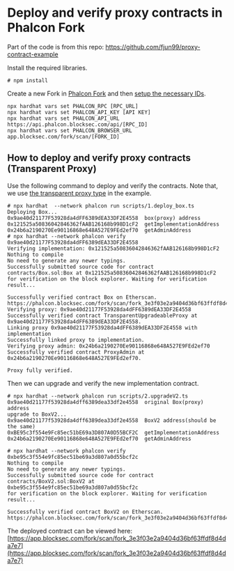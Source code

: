 # Deploy and verify proxy contracts in Phalcon Fork

Part of the code is from this repo: https://github.com/fjun99/proxy-contract-example

Install the required libraries.
```
# npm install  
```

Create a new Fork in [Phalcon Fork](https://app.blocksec.com/fork) and then [setup the necessary IDs](https://docs.blocksec.com/phalcon/phalcon-fork/faq#how-to-get-the-necessary-api-keys-and-ids-for-integration).


```
npx hardhat vars set PHALCON_RPC [RPC_URL]
npx hardhat vars set PHALCON_API_KEY [API KEY]
npx hardhat vars set PHALCON_API_URL https://api.phalcon.blocksec.com/api/[RPC_ID]
npx hardhat vars set PHALCON_BROWSER_URL app.blocksec.com/fork/scan/[FORK_ID]
```

## How to deploy and verify proxy contracts (Transparent Proxy)

Use the following command to deploy and verify the contracts. Note that, we use [the transparent proxy type](https://docs.openzeppelin.com/upgrades-plugins/1.x/api-hardhat-upgrades) in the example.

```
# npx hardhat  --network phalcon run scripts/1.deploy_box.ts
Deploying Box...
0x9ae40d21177F53928da4dFF6389dEA33DF2E4558  box(proxy) address
0x121525a50836042846362fAAB126168b998D1cF2  getImplementationAddress
0x24b6a2190270Ee90116868e648A527E9FEd2ef70  getAdminAddress
# npx hardhat --network phalcon verify 0x9ae40d21177F53928da4dFF6389dEA33DF2E4558
Verifying implementation: 0x121525a50836042846362fAAB126168b998D1cF2
Nothing to compile
No need to generate any newer typings.
Successfully submitted source code for contract
contracts/Box.sol:Box at 0x121525a50836042846362fAAB126168b998D1cF2
for verification on the block explorer. Waiting for verification result...

Successfully verified contract Box on Etherscan.
https://phalcon.blocksec.com/fork/scan/fork_3e3f03e2a9404d36bf63ffdf8d4da7e7/address/0x121525a50836042846362fAAB126168b998D1cF2#code
Verifying proxy: 0x9ae40d21177F53928da4dFF6389dEA33DF2E4558
Successfully verified contract TransparentUpgradeableProxy at 0x9ae40d21177F53928da4dFF6389dEA33DF2E4558.
Linking proxy 0x9ae40d21177F53928da4dFF6389dEA33DF2E4558 with implementation
Successfully linked proxy to implementation.
Verifying proxy admin: 0x24b6a2190270Ee90116868e648A527E9FEd2ef70
Successfully verified contract ProxyAdmin at 0x24b6a2190270Ee90116868e648A527E9FEd2ef70.

Proxy fully verified.
```

Then we can upgrade and verify the new implementation contract.

```
# npx hardhat --network phalcon run scripts/2.upgradeV2.ts
0x9ae40d21177f53928da4dff6389dea33df2e4558  original Box(proxy) address
upgrade to BoxV2...
0x9ae40d21177f53928da4dff6389dea33df2e4558  BoxV2 address(should be the same)
0xBE95c3f554e9Fc85ec51bE69a3D807A0D55BCF2C  getImplementationAddress
0x24b6a2190270Ee90116868e648A527E9FEd2ef70  getAdminAddress

# npx hardhat --network phalcon verify 0xbe95c3f554e9fc85ec51be69a3d807a0d55bcf2c
Nothing to compile
No need to generate any newer typings.
Successfully submitted source code for contract
contracts/BoxV2.sol:BoxV2 at 0xbe95c3f554e9fc85ec51be69a3d807a0d55bcf2c
for verification on the block explorer. Waiting for verification result...

Successfully verified contract BoxV2 on Etherscan.
https://phalcon.blocksec.com/fork/scan/fork_3e3f03e2a9404d36bf63ffdf8d4da7e7/address/0xbe95c3f554e9fc85ec51be69a3d807a0d55bcf2c#code
```


The deployed contract can be viewed here: [https://app.blocksec.com/fork/scan/fork_3e3f03e2a9404d36bf63ffdf8d4da7e7](https://app.blocksec.com/fork/scan/fork_3e3f03e2a9404d36bf63ffdf8d4da7e7)

